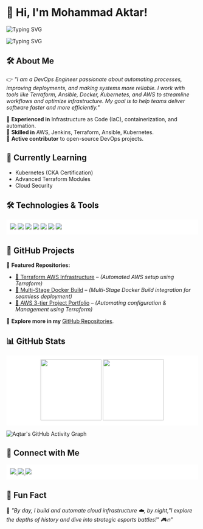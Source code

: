 # 👋 Hi, I'm Mohammad Aktar!  

![Typing SVG](https://readme-typing-svg.herokuapp.com?font=Fira+Code&size=22&pause=1000&color=000000&width=1000&lines=DevOps+Engineer%7C+AWS%7C+Terraform%7C+Kubernetes%7C+CI%2FCD%7C+Jenkins&background=FFFFFF00)

![Typing SVG](https://readme-typing-svg.herokuapp.com?font=Fira+Code&size=22&pause=1000&color=000000&width=1000&lines=Historian+Esports-Enthusiast&background=FFFFFF00)

## 🛠 About Me  
👉 *"I am a DevOps Engineer passionate about automating processes, improving deployments, and making systems more reliable. I work with tools like Terraform, Ansible, Docker, Kubernetes, and AWS to streamline workflows and optimize infrastructure. My goal is to help teams deliver software faster and more efficiently."*

🔹 **Experienced in** Infrastructure as Code (IaC), containerization, and automation.  
🔹 **Skilled in** AWS, Jenkins, Terraform, Ansible, Kubernetes.  
🔹 **Active contributor** to open-source DevOps projects.  

## 🌱 Currently Learning  
- Kubernetes (CKA Certification)  
- Advanced Terraform Modules  
- Cloud Security  

## 🛠️ Technologies & Tools  
<p align="left" style="background-color:white; padding:10px;">
  <img src="https://img.shields.io/badge/AWS-232F3E?style=for-the-badge&logo=amazon-aws&logoColor=black" />
  <img src="https://img.shields.io/badge/Terraform-7B42BC?style=for-the-badge&logo=terraform&logoColor=black" />
  <img src="https://img.shields.io/badge/Jenkins-D24939?style=for-the-badge&logo=jenkins&logoColor=black" />
  <img src="https://img.shields.io/badge/Kubernetes-326CE5?style=for-the-badge&logo=kubernetes&logoColor=black" />
  <img src="https://img.shields.io/badge/Ansible-000000?style=for-the-badge&logo=ansible&logoColor=white" />
  <img src="https://img.shields.io/badge/Linux-FCC624?style=for-the-badge&logo=linux&logoColor=black" />
  <img src="https://img.shields.io/badge/Docker-2496ED?style=for-the-badge&logo=docker&logoColor=black" />
</p>

## 📂 GitHub Projects  
🌟 **Featured Repositories:**  
- [🔹 Terraform AWS Infrastructure](https://github.com/AQtar-004/Beginner-Terraform-Managed-Infrastructure-AWS-EC2.git) – *(Automated AWS setup using Terraform)*  
- [🔹 Multi-Stage Docker Build](https://github.com/AQtar-004/Multi-stage-Docker-build.git) – *(Multi-Stage Docker Build integration for seamless deployment)*  
- [🔹 AWS 3-tier Project Portfolio](https://github.com/AQtar-004/AWS_3-tier-Project_Portfolio.git) – *(Automating configuration & Management using Terraform)*  

🚀 **Explore more in my** [GitHub Repositories](https://github.com/AQtar-004).  

## 📊 GitHub Stats  
<p align="center" style="background-color:white; padding:10px;">
  <img src="https://github-readme-stats.vercel.app/api?username=AQtar-004&show_icons=true&theme=white" height="160px" />
  <img src="https://github-readme-streak-stats.herokuapp.com/?user=AQtar-004&theme=white" height="160px" />
</p>

![Aqtar's GitHub Activity Graph](https://github-readme-activity-graph.vercel.app/graph?username=AQtar-004&theme=github-light)

## 🔗 Connect with Me  
<p align="left" style="background-color:white; padding:10px;">
  <a href="https://www.linkedin.com/in/muhammad-aq%CC%80tar-539937304/">
    <img src="https://img.shields.io/badge/LinkedIn-blue?style=for-the-badge&logo=linkedin" />
  </a>
  <a href="https://github.com/muhammadaqtar">
    <img src="https://img.shields.io/badge/GitHub-black?style=for-the-badge&logo=github" />
  </a>
  <a href="https://wa.me/9346803480?text=Hello%20there!">
    <img src="https://img.shields.io/badge/WhatsApp-25D366?style=for-the-badge&logo=whatsapp&logoColor=black" />
  </a>
</p>

## 🏰 Fun Fact  
💬 *"By day, I build and automate cloud infrastructure ☁️, by night,"I explore the depths of history and dive into strategic esports battles!" 🎮🔥"*
